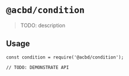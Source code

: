 # `@acbd/condition`

> TODO: description

## Usage

```
const condition = require('@acbd/condition');

// TODO: DEMONSTRATE API
```
